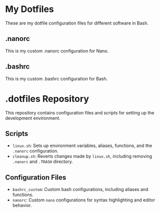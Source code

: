 # My Dotfiles
These are my dotfile configuration files for different software in Bash.
## .nanorc
This is my custom .nanorc configuration for Nano.
## .bashrc
This is my custom .bashrc configuration for Bash.

# .dotfiles Repository

This repository contains configuration files and scripts for setting up the development environment.

## Scripts
- `linux.sh`: Sets up environment variables, aliases, functions, and the `.nanorc` configuration.
- `cleanup.sh`: Reverts changes made by `linux.sh`, including removing `.nanorc` and `.TRASH` directory.

## Configuration Files
- `bashrc_custom`: Custom bash configurations, including aliases and functions.
- `nanorc`: Custom `nano` configurations for syntax highlighting and editor behavior.

